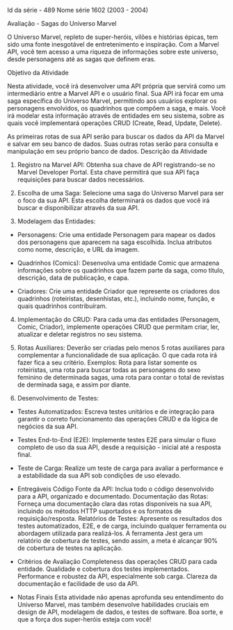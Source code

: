 Id da série - 489
Nome série 1602 (2003 - 2004)

Avaliação - Sagas do Universo Marvel

O Universo Marvel, repleto de super-heróis, vilões e histórias épicas, tem sido uma fonte inesgotável de entretenimento e inspiração. Com a Marvel API, você tem acesso a uma riqueza de informações sobre este universo, desde personagens até as sagas que definem eras.

Objetivo da Atividade

Nesta atividade, você irá desenvolver uma API própria que servirá como um intermediário entre a Marvel API e o usuário final. Sua API irá focar em uma saga específica do Universo Marvel, permitindo aos usuários explorar os personagens envolvidos, os quadrinhos que compõem a saga, e mais. Você irá modelar esta informação através de entidades em seu sistema, sobre as quais você implementará operações CRUD (Create, Read, Update, Delete).

As primeiras rotas de sua API serão para buscar os dados da API da Marvel e salvar em seu banco de dados. Suas outras rotas serão para consulta e manipulação em seu próprio banco de dados.
Descrição da Atividade

1. Registro na Marvel API: Obtenha sua chave de API registrando-se no Marvel Developer Portal. Esta chave permitirá que sua API faça requisições para buscar dados necessários.

2. Escolha de uma Saga: Selecione uma saga do Universo Marvel para ser o foco da sua API. Esta escolha determinará os dados que você irá buscar e disponibilizar através da sua API.

3. Modelagem das Entidades:
- Personagens: Crie uma entidade Personagem para mapear os dados dos personagens que aparecem na saga escolhida. Inclua atributos como nome, descrição, e URL da imagem.

- Quadrinhos (Comics): Desenvolva uma entidade Comic que armazena informações sobre os quadrinhos que fazem parte da saga, como título, descrição, data de publicação, e capa.

- Criadores: Crie uma entidade Criador que represente os criadores dos quadrinhos (roteiristas, desenhistas, etc.), incluindo nome, função, e quais quadrinhos contribuíram.

4. Implementação do CRUD: Para cada uma das entidades (Personagem, Comic, Criador), implemente operações CRUD que permitam criar, ler, atualizar e deletar registros no seu sistema.

5. Rotas Auxiliares: Deverão ser criadas pelo menos 5 rotas auxiliares para complementar a funcionalidade de sua aplicação. O que cada rota irá fazer fica a seu critério.
Exemplos: Rota para listar somente os roteiristas, uma rota para buscar todas as personagens do sexo feminino de determinada sagas, uma rota para contar o total de revistas de derminada saga, e assim por diante.

6. Desenvolvimento de Testes:
- Testes Automatizados: Escreva testes unitários e de integração para garantir o correto funcionamento das operações CRUD e da lógica de negócios da sua API.
- Testes End-to-End (E2E): Implemente testes E2E para simular o fluxo completo de uso da sua API, desde a requisição - inicial até a resposta final.
- Teste de Carga: Realize um teste de carga para avaliar a performance e a estabilidade da sua API sob condições de uso elevado.

- Entregáveis
Código Fonte da API: Inclua todo o código desenvolvido para a API, organizado e documentado.
Documentação das Rotas: Forneça uma documentação clara das rotas disponíveis na sua API, incluindo os métodos HTTP suportados e os formatos de requisição/resposta.
Relatórios de Testes: Apresente os resultados dos testes automatizados, E2E, e de carga, incluindo qualquer ferramenta ou abordagem utilizada para realizá-los.
A ferramenta Jest gera um relatório de cobertura de testes, sendo assim, a meta é alcançar 90% de cobertura de testes na aplicação.

- Critérios de Avaliação
Completeness das operações CRUD para cada entidade.
Qualidade e cobertura dos testes implementados.
Performance e robustez da API, especialmente sob carga.
Clareza da documentação e facilidade de uso da API.

- Notas Finais
Esta atividade não apenas aprofunda seu entendimento do Universo Marvel, mas também desenvolve habilidades cruciais em design de API, modelagem de dados, e testes de software. Boa sorte, e que a força dos super-heróis esteja com você!
